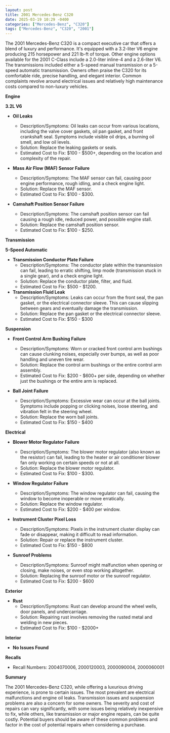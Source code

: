 ```yaml
---
layout: post
title: 2001 Mercedes-Benz C320
date: 2025-03-19 10:29 -0400
categories: ["Mercedes-Benz", "C320"]
tags: ["Mercedes-Benz", "C320", "2001"]
---
```

The 2001 Mercedes-Benz C320 is a compact executive car that offers a blend of luxury and performance. It's equipped with a 3.2-liter V6 engine producing 215 horsepower and 221 lb-ft of torque. Other engine options available for the 2001 C-Class include a 2.0-liter inline-4 and a 2.6-liter V6. The transmissions included either a 5-speed manual transmission or a 5-speed automatic transmission. Owners often praise the C320 for its comfortable ride, precise handling, and elegant interior. Common complaints revolve around electrical issues and relatively high maintenance costs compared to non-luxury vehicles.

**Engine**

**3.2L V6**

*   **Oil Leaks**
    *   Description/Symptoms: Oil leaks can occur from various locations, including the valve cover gaskets, oil pan gasket, and front crankshaft seal. Symptoms include visible oil drips, a burning oil smell, and low oil levels.
    *   Solution: Replace the leaking gaskets or seals.
    *   Estimated Cost to Fix: $100 - $500+, depending on the location and complexity of the repair.

*   **Mass Air Flow (MAF) Sensor Failure**
    *   Description/Symptoms: The MAF sensor can fail, causing poor engine performance, rough idling, and a check engine light.
    *   Solution: Replace the MAF sensor.
    *   Estimated Cost to Fix: $100 - $300.

*   **Camshaft Position Sensor Failure**
    *   Description/Symptoms: The camshaft position sensor can fail causing a rough idle, reduced power, and possible engine stall.
    *   Solution: Replace the camshaft position sensor.
    *   Estimated Cost to Fix: $100 - $250.

**Transmission**

**5-Speed Automatic**

*   **Transmission Conductor Plate Failure**
    *   Description/Symptoms: The conductor plate within the transmission can fail, leading to erratic shifting, limp mode (transmission stuck in a single gear), and a check engine light.
    *   Solution: Replace the conductor plate, filter, and fluid.
    *   Estimated Cost to Fix: $500 - $1200.
*   **Transmission Fluid Leak**
    * Description/Symptoms: Leaks can occur from the front seal, the pan gasket, or the electrical connector sleeve. This can cause slipping between gears and eventually damage the transmission.
    * Solution: Replace the pan gasket or the electrical connector sleeve.
    * Estimated Cost to Fix: $150 - $300

**Suspension**

*   **Front Control Arm Bushing Failure**
    *   Description/Symptoms: Worn or cracked front control arm bushings can cause clunking noises, especially over bumps, as well as poor handling and uneven tire wear.
    *   Solution: Replace the control arm bushings or the entire control arm assembly.
    *   Estimated Cost to Fix: $200 - $600+ per side, depending on whether just the bushings or the entire arm is replaced.

*   **Ball Joint Failure**
    * Description/Symptoms: Excessive wear can occur at the ball joints. Symptoms include popping or clicking noises, loose steering, and vibration felt in the steering wheel.
    * Solution: Replace the worn ball joints.
    * Estimated Cost to Fix: $150 - $400

**Electrical**

*   **Blower Motor Regulator Failure**
    *   Description/Symptoms: The blower motor regulator (also known as the resistor) can fail, leading to the heater or air conditioner blower fan only working on certain speeds or not at all.
    *   Solution: Replace the blower motor regulator.
    *   Estimated Cost to Fix: $100 - $300.
*   **Window Regulator Failure**
    *   Description/Symptoms: The window regulator can fail, causing the window to become inoperable or move erratically.
    *   Solution: Replace the window regulator.
    *   Estimated Cost to Fix: $200 - $400 per window.

*   **Instrument Cluster Pixel Loss**
    * Description/Symptoms: Pixels in the instrument cluster display can fade or disappear, making it difficult to read information.
    * Solution: Repair or replace the instrument cluster.
    * Estimated Cost to Fix: $150 - $800
*   **Sunroof Problems**
    * Description/Symptoms: Sunroof might malfunction when opening or closing, make noises, or even stop working altogether.
    * Solution: Replacing the sunroof motor or the sunroof regulator.
    * Estimated Cost to Fix: $200 - $600

**Exterior**

*   **Rust**
    * Description/Symptoms: Rust can develop around the wheel wells, door panels, and undercarriage.
    * Solution: Repairing rust involves removing the rusted metal and welding in new pieces.
    * Estimated Cost to Fix: $100 - $2000+

**Interior**

*   **No Issues Found**

**Recalls**
* Recall Numbers: 2004070006, 2000120003, 2000090004, 2000060001

**Summary**

The 2001 Mercedes-Benz C320, while offering a luxurious driving experience, is prone to certain issues. The most prevalent are electrical malfunctions and engine oil leaks. Transmission issues and suspension problems are also a concern for some owners. The severity and cost of repairs can vary significantly, with some issues being relatively inexpensive to fix, while others, like transmission or major engine repairs, can be quite costly. Potential buyers should be aware of these common problems and factor in the cost of potential repairs when considering a purchase.

